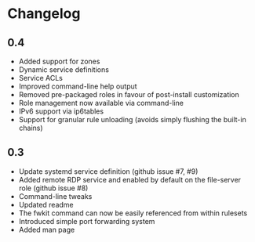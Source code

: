 Changelog
=========

0.4
---

* Added support for zones
* Dynamic service definitions
* Service ACLs
* Improved command-line help output
* Removed pre-packaged roles in favour of post-install customization
* Role management now available via command-line
* IPv6 support via ip6tables
* Support for granular rule unloading (avoids simply flushing the built-in chains)

0.3
---

* Update systemd service definition (github issue #7, #9)
* Added remote RDP service and enabled by default on the file-server role (github issue #8)
* Command-line tweaks
* Updated readme
* The fwkit command can now be easily referenced from within rulesets
* Introduced simple port forwarding system
* Added man page
